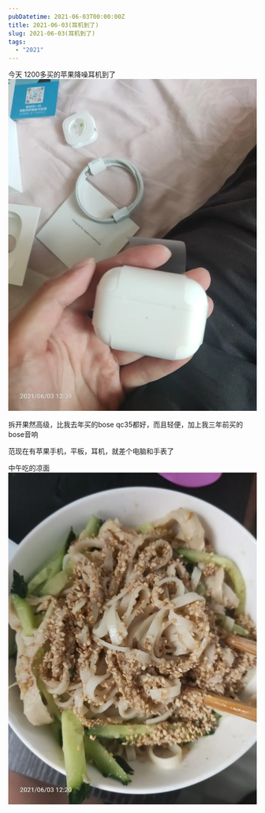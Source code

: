 ```yaml
---
pubDatetime: 2021-06-03T00:00:00Z
title: 2021-06-03(耳机到了)
slug: 2021-06-03(耳机到了)
tags:
  - "2021"
---
```


今天 1200多买的苹果降噪耳机到了
![](../../img/6904315-a9b4171104c89e36.jpg)

拆开果然高级，比我去年买的bose qc35都好，而且轻便，加上我三年前买的bose音响

范现在有苹果手机，平板，耳机，就差个电脑和手表了

中午吃的凉面
![](../../img/6904315-ff8371fa4e402650.jpg)
